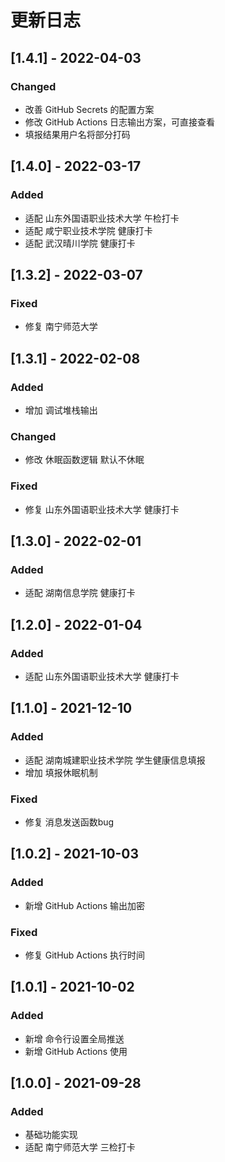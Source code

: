 # 更新日志

## [1.4.1] - 2022-04-03
### Changed
- 改善 GitHub Secrets 的配置方案
- 修改 GitHub Actions 日志输出方案，可直接查看
- 填报结果用户名将部分打码

## [1.4.0] - 2022-03-17
### Added
- 适配 山东外国语职业技术大学 午检打卡
- 适配 咸宁职业技术学院 健康打卡
- 适配 武汉晴川学院 健康打卡

## [1.3.2] - 2022-03-07
### Fixed
- 修复 南宁师范大学

## [1.3.1] - 2022-02-08
### Added
- 增加 调试堆栈输出
### Changed
- 修改 休眠函数逻辑 默认不休眠
### Fixed
- 修复 山东外国语职业技术大学 健康打卡

## [1.3.0] - 2022-02-01
### Added
- 适配 湖南信息学院 健康打卡

## [1.2.0] - 2022-01-04
### Added
- 适配 山东外国语职业技术大学 健康打卡

## [1.1.0] - 2021-12-10
### Added
- 适配 湖南城建职业技术学院 学生健康信息填报
- 增加 填报休眠机制
### Fixed
- 修复 消息发送函数bug

## [1.0.2] - 2021-10-03
### Added
- 新增 GitHub Actions 输出加密
### Fixed
- 修复 GitHub Actions 执行时间

## [1.0.1] - 2021-10-02
### Added
- 新增 命令行设置全局推送
- 新增 GitHub Actions 使用

## [1.0.0] - 2021-09-28
### Added
- 基础功能实现
- 适配 南宁师范大学 三检打卡
